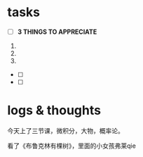 # tasks
- [ ] **3 THINGS TO APPRECIATE**
1. 
2. 
3. 
- [ ] 
- [ ] 


# logs & thoughts

今天上了三节课，微积分，大物，概率论。

看了《布鲁克林有棵树》，里面的小女孩弗莱qie


